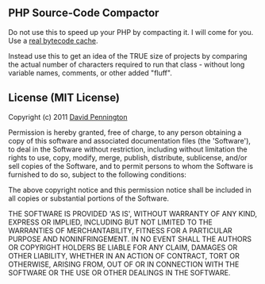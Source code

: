 ## PHP Source-Code Compactor

Do not use this to speed up your PHP by compacting it. I will come for you. Use a [real bytecode cache](http://en.wikipedia.org/wiki/List_of_PHP_accelerators).

Instead use this to get an idea of the TRUE size of projects by comparing the actual number of characters required to run that class - without long variable names, comments, or other added "fluff".

## License (MIT License)

Copyright (c) 2011 [David Pennington](http://xeoncross.com)

Permission is hereby granted, free of charge, to any person obtaining a copy of this software and associated documentation files (the 'Software'), to deal in the Software without restriction, including without limitation the rights to use, copy, modify, merge, publish, distribute, sublicense, and/or sell copies of the Software, and to permit persons to whom the Software is furnished to do so, subject to the following conditions:

The above copyright notice and this permission notice shall be included in all copies or substantial portions of the Software.

THE SOFTWARE IS PROVIDED 'AS IS', WITHOUT WARRANTY OF ANY KIND, EXPRESS OR IMPLIED, INCLUDING BUT NOT LIMITED TO THE WARRANTIES OF MERCHANTABILITY, FITNESS FOR A PARTICULAR PURPOSE AND NONINFRINGEMENT. IN NO EVENT SHALL THE AUTHORS OR COPYRIGHT HOLDERS BE LIABLE FOR ANY CLAIM, DAMAGES OR OTHER LIABILITY, WHETHER IN AN ACTION OF CONTRACT, TORT OR OTHERWISE, ARISING FROM, OUT OF OR IN CONNECTION WITH THE SOFTWARE OR THE USE OR OTHER DEALINGS IN THE SOFTWARE.


